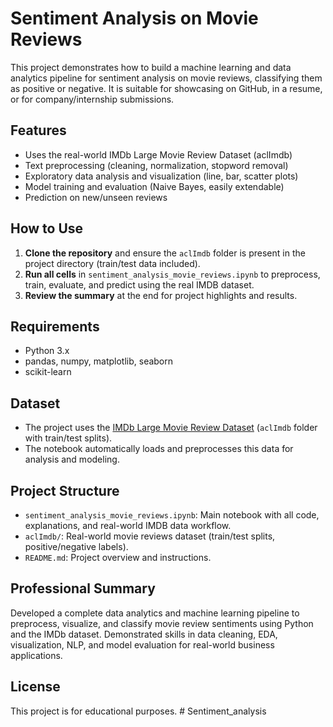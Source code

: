 # Sentiment Analysis on Movie Reviews

This project demonstrates how to build a machine learning and data analytics pipeline for sentiment analysis on movie reviews, classifying them as positive or negative. It is suitable for showcasing on GitHub, in a resume, or for company/internship submissions.

## Features
- Uses the real-world IMDb Large Movie Review Dataset (aclImdb)
- Text preprocessing (cleaning, normalization, stopword removal)
- Exploratory data analysis and visualization (line, bar, scatter plots)
- Model training and evaluation (Naive Bayes, easily extendable)
- Prediction on new/unseen reviews

## How to Use
1. **Clone the repository** and ensure the `aclImdb` folder is present in the project directory (train/test data included).
2. **Run all cells** in `sentiment_analysis_movie_reviews.ipynb` to preprocess, train, evaluate, and predict using the real IMDB dataset.
3. **Review the summary** at the end for project highlights and results.

## Requirements
- Python 3.x
- pandas, numpy, matplotlib, seaborn
- scikit-learn

## Dataset
- The project uses the [IMDb Large Movie Review Dataset](https://ai.stanford.edu/~amaas/data/sentiment/) (`aclImdb` folder with train/test splits).
- The notebook automatically loads and preprocesses this data for analysis and modeling.

## Project Structure
- `sentiment_analysis_movie_reviews.ipynb`: Main notebook with all code, explanations, and real-world IMDB data workflow.
- `aclImdb/`: Real-world movie reviews dataset (train/test splits, positive/negative labels).
- `README.md`: Project overview and instructions.

## Professional Summary
Developed a complete data analytics and machine learning pipeline to preprocess, visualize, and classify movie review sentiments using Python and the IMDb dataset. Demonstrated skills in data cleaning, EDA, visualization, NLP, and model evaluation for real-world business applications.

## License
This project is for educational purposes.
#   S e n t i m e n t _ a n a l y s i s  
 